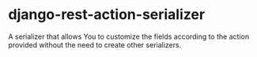 # django-rest-action-serializer
A serializer that allows You to customize the fields according to the action provided without the need to create other serializers.
